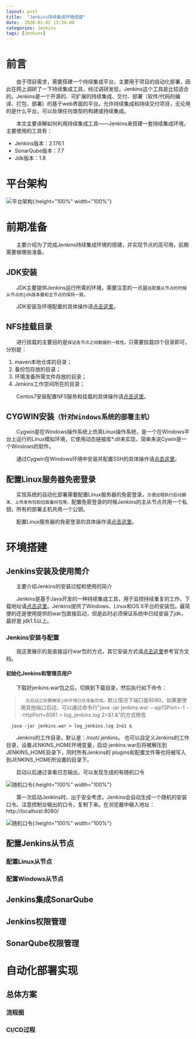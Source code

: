 ```yaml
---
layout: post
title:  "Jenkins持续集成环境搭建"
date:  2020-01-02 13:34:00
categories: Jenkins
tags: [Jenkins]
---
```

# 前言
&emsp;&emsp;由于项目需求，需要搭建一个持续集成平台，主要用于项目的自动化部署，因此在网上调研了一下持续集成工具，经过调研发现，Jenkins这个工具是比较适合的。Jenkins是一个开源的、可扩展的持续集成、交付、部署（软件/代码的编译、打包、部署）的基于web界面的平台。允许持续集成和持续交付项目，无论用的是什么平台，可以处理任何类型的构建或持续集成。

&emsp;&emsp;本文主要讲解如何利用持续集成工具——Jenkins来搭建一套持续集成环境。主要使用的工具有：
- Jenkins版本：2.176.1
- SonarQube版本：7.7
- Jdk版本：1.8
<!-- more -->

# 平台架构
![平台架构](https://howdypl.github.io/img/jenkins/jenkins-framework.png "平台架构图"){:height="100%" width="100%"}

# 前期准备
&emsp;&emsp;主要介绍为了完成Jenkins持续集成环境的搭建，并实现节点的高可用，前期需要做哪些准备。

## JDK安装
&emsp;&emsp;JDK主要提供Jenkins运行所需的环境，需要注意的一点是`在配置从节点的时候从节点的jdk版本要和主节点的保持一致。`

&emsp;&emsp;JDK安装及环境配置的具体操作请[点击这里](https://blog.csdn.net/pang_ping/article/details/80570011 "JDK安装及环境配置的具体操作")。

## NFS挂载目录
&emsp;&emsp;进行挂载的主要目的是`保证各节点之间数据的一致性。`只需要挂载四个目录即可，分别是：
1. maven本地仓库的目录；
2. 备份包存放的目录；
3. 环境准备所需文件存放的目录；
4. Jenkins工作空间所在的目录；

&emsp;&emsp;Centos7安装配置NFS服务和挂载的具体操作请[点击这里](https://www.cnblogs.com/lixiuran/p/7117000.html "Centos7安装配置NFS服务和挂载")。

## CYGWIN安装`（针对Windows系统的部署主机）`
&emsp;&emsp;Cygwin是在Windows操作系统上仿真Linux操作系统，是一个在Windows平台上运行的Linux模拟环境，它使用动态链接库*.dll来实现，简单来说Cywin是一个Windows的软件。

&emsp;&emsp;通过Cygwin在Windows环境中安装并配置SSH的具体操作请[点击这里](https://my.oschina.net/u/658505/blog/616079 "通过Cygwin在Windows环境中安装并配置SSH")。

## 配置Linux服务器免密登录
&emsp;&emsp;实现系统的自动化部署需要配置Linux服务器的免密登录，`方便远程执行启动脚本、上传发布包和拉取备份包等。`配置免密登录的时候Jenkins的主从节点共用一个私钥，所有的部署主机共用一个公钥。

&emsp;&emsp;配置Linux服务器的免密登录的具体操作请[点击这里](https://www.cnblogs.com/leafinwind/p/10629547.html "配置Linux服务器的免密登录")。

# 环境搭建

## Jenkins安装及使用简介
&emsp;&emsp;主要介绍Jenkins的安装过程和使用的简介

&emsp;&emsp;Jenkins是基于Java开发的一种持续集成工具，用于监控持续重复的工作，下载地址请[点击这里](https://jenkins.io/zh/download/ "Jenkins下载地址")。Jenkins提供了Windows、Linux和OS X平台的安装包。最简便的还是使用提供的war包直接启动，但是此时必须保证系统中已经安装了jdk，最好是 jdk1.5以上。

### Jenkins安装与配置
&emsp;&emsp;我这里展示的是直接运行war包的方式，其它安装方式请[点击这里](https://jenkins.io/zh/doc/book/getting-started/ "官方参考文档")参考官方文档。

#### 初始化Jenkins和管理员用户
&emsp;&emsp;下载好jenkins.war包之后，切换到下载目录，然后执行如下命令：

>&emsp;`在启动之前要确保jdk环境已经准备完成。`默认情况下端口是8080，如果要使用其他端口启动，可以通过命令行"java -jar jenkins.war --ajp13Port=-1 --httpPort=8081 > log_jenkins.log 2>&1 &"的方式修改

```
  java -jar jenkins.war > log_jenkins.log 2>&1 &
```
&emsp;&emsp;Jenkins的工作目录，默认是：/root/.jenkins。
也可以自定义Jenkins的工作目录，设置JENKINS_HOME环境变量，启动 jenkins.war后将被解压到JENKINS_HOME目录下，同时所有Jenkins的 plugins和配置文件等也将被写入到JENKINS_HOME所设置的目录下。

&emsp;&emsp;启动以后通过查看日志输出，可以发现生成的有随机口令

![随机口令](https://howdypl.github.io/img/jenkins/jenkins-1.png "随机口令"){:height="100%" width="100%"}

&emsp;&emsp;第一次启动Jenkins时，出于安全考虑，Jenkins会自动生成一个随机的安装口令。注意控制台输出的口令，复制下来。在浏览器中输入地址：http://localhost:8080/

![随机口令](https://howdypl.github.io/img/jenkins/jenkins-2.png "随机口令"){:height="100%" width="100%"}

## 配置Jenkins从节点

### 配置Linux从节点

### 配置Windows从节点

## Jenkins集成SonarQube

## Jenkins权限管理

## SonarQube权限管理

# 自动化部署实现

## 总体方案

### 流程图

### CI/CD过程